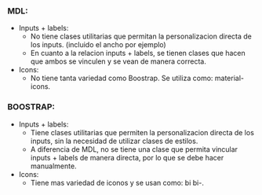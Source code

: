 ### MDL:
- Inputs + labels:
    - No tiene clases utilitarias que permitan la personalizacion directa de los inputs. (incluido el ancho por ejemplo)
    - En cuanto a la relacion inputs + labels, se tienen clases que hacen que ambos se vinculen y se vean de manera correcta.
- Icons:
    - No tiene tanta variedad como Boostrap. Se utiliza como: material-icons.

### BOOSTRAP:
- Inputs + labels:
    - Tiene clases utilitarias que permiten la personalizacion directa de los inputs, sin la necesidad de utilizar clases de estilos.
    - A diferencia de MDL, no se tiene una clase que permita vincular inputs + labels de manera directa, por lo que se debe hacer manualmente.
- Icons:
    - Tiene mas variedad de iconos y se usan como: bi bi-<red social>.
